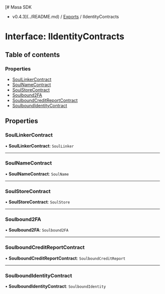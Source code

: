 [# Masa SDK
 - v0.4.3](../README.md) / [Exports](../modules.md) / IIdentityContracts

# Interface: IIdentityContracts

## Table of contents

### Properties

- [SoulLinkerContract](IIdentityContracts.md#soullinkercontract)
- [SoulNameContract](IIdentityContracts.md#soulnamecontract)
- [SoulStoreContract](IIdentityContracts.md#soulstorecontract)
- [Soulbound2FA](IIdentityContracts.md#soulbound2fa)
- [SoulboundCreditReportContract](IIdentityContracts.md#soulboundcreditreportcontract)
- [SoulboundIdentityContract](IIdentityContracts.md#soulboundidentitycontract)

## Properties

### SoulLinkerContract

• **SoulLinkerContract**: `SoulLinker`

___

### SoulNameContract

• **SoulNameContract**: `SoulName`

___

### SoulStoreContract

• **SoulStoreContract**: `SoulStore`

___

### Soulbound2FA

• **Soulbound2FA**: `Soulbound2FA`

___

### SoulboundCreditReportContract

• **SoulboundCreditReportContract**: `SoulboundCreditReport`

___

### SoulboundIdentityContract

• **SoulboundIdentityContract**: `SoulboundIdentity`
